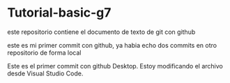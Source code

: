 # Tutorial-basic-g7
este repositorio contiene el documento de texto de git con github 

este es mi primer commit con github, ya habia echo dos commits en otro repositorio de forma local

Este es el primer commit con github Desktop.
Estoy modificando el archivo desde Visual Studio Code. 

